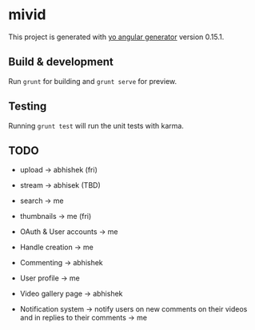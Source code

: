 # mivid

This project is generated with [yo angular generator](https://github.com/yeoman/generator-angular)
version 0.15.1.

## Build & development

Run `grunt` for building and `grunt serve` for preview.

## Testing

Running `grunt test` will run the unit tests with karma.

## TODO

* upload -> abhishek (fri)

* stream -> abhisek (TBD)

* search -> me

* thumbnails -> me (fri)

* OAuth & User accounts -> me

* Handle creation -> me

* Commenting -> abhishek

* User profile -> me

* Video gallery page -> abhishek

* Notification system -> notify users on new comments on their videos and in replies to their comments -> me
